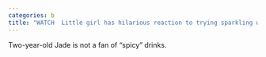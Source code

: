 ```yaml
---
categories: b
title: "WATCH  Little girl has hilarious reaction to trying sparkling water"
---
```

Two-year-old Jade is not a fan of “spicy” drinks.